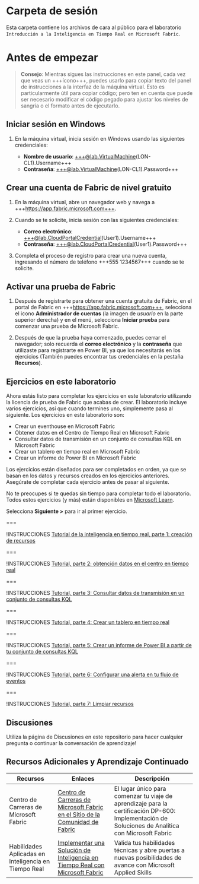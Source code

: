 # Carpeta de sesión

Esta carpeta contiene los archivos de cara al público para el laboratorio `Introducción a la Inteligencia en Tiempo Real en Microsoft Fabric`.

# Antes de empezar
 
> **Consejo**: Mientras sigues las instrucciones en este panel, cada vez que veas un +++ícono+++, puedes usarlo para copiar texto del panel de instrucciones a la interfaz de la máquina virtual. Esto es particularmente útil para copiar código; pero ten en cuenta que puede ser necesario modificar el código pegado para ajustar los niveles de sangría o el formato antes de ejecutarlo.
 
## Iniciar sesión en Windows
 
1. En la máquina virtual, inicia sesión en Windows usando las siguientes credenciales:
 
    - **Nombre de usuario**: +++@lab.VirtualMachine(LON-CL1).Username+++
    - **Contraseña**: +++@lab.VirtualMachine(LON-CL1).Password+++
 
## Crear una cuenta de Fabric de nivel gratuito
 
1. En la máquina virtual, abre un navegador web y navega a +++https://app.fabric.microsoft.com+++.
 
2. Cuando se te solicite, inicia sesión con las siguientes credenciales:
 
    - **Correo electrónico**: +++@lab.CloudPortalCredential(User1).Username+++
    - **Contraseña**: +++@lab.CloudPortalCredential(User1).Password+++
 
3. Completa el proceso de registro para crear una nueva cuenta, ingresando el número de teléfono +++555 1234567+++ cuando se te solicite.
 
## Activar una prueba de Fabric
 
1. Después de registrarte para obtener una cuenta gratuita de Fabric, en el portal de Fabric en +++https://app.fabric.microsoft.com+++, selecciona el icono **Administrador de cuentas** (la imagen de *usuario* en la parte superior derecha) y en el menú, selecciona **Iniciar prueba** para comenzar una prueba de Microsoft Fabric.
 
2. Después de que la prueba haya comenzado, puedes cerrar el navegador; solo recuerda el **correo electrónico** y la **contraseña** que utilizaste para registrarte en Power BI, ya que los necesitarás en los ejercicios (También puedes encontrar tus credenciales en la pestaña **Recursos**).
 
## Ejercicios en este laboratorio
 
Ahora estás listo para completar los ejercicios en este laboratorio utilizando la licencia de prueba de Fabric que acabas de crear. El laboratorio incluye varios ejercicios, así que cuando termines uno, simplemente pasa al siguiente. Los ejercicios en este laboratorio son:
 
- Crear un eventhouse en Microsoft Fabric
- Obtener datos en el Centro de Tiempo Real en Microsoft Fabric
- Consultar datos de transmisión en un conjunto de consultas KQL en Microsoft Fabric
- Crear un tablero en tiempo real en Microsoft Fabric
- Crear un informe de Power BI en Microsoft Fabric
 
Los ejercicios están diseñados para ser completados en orden, ya que se basan en los datos y recursos creados en los ejercicios anteriores. Asegúrate de completar cada ejercicio antes de pasar al siguiente. 
 
No te preocupes si te quedas sin tiempo para completar todo el laboratorio. Todos estos ejercicios (y más) están disponibles en [Microsoft Learn](https://learn.microsoft.com/fabric/real-time-intelligence/tutorial-introduction).
 
Selecciona **Siguiente >** para ir al primer ejercicio.
 
===
 
!INSTRUCCIONES [Tutorial de la inteligencia en tiempo real, parte 1: creación de recursos](https://raw.githubusercontent.com/microsoft/aitour-get-started-with-fabric/main/lab/translations/es-mx/tutorial-1-crear-recursos.md)
 
===
 
!INSTRUCCIONES [Tutorial, parte 2: obtención datos en el centro en tiempo real](https://raw.githubusercontent.com/microsoft/aitour-get-started-with-fabric/main/lab/translations/es-mx/tutorial-2-obtener-eventos-en-tiempo-real.md)
 
===
 
!INSTRUCCIONES [Tutorial, parte 3: Consultar datos de transmisión en un conjunto de consultas KQL](https://raw.githubusercontent.com/microsoft/aitour-get-started-with-fabric/main/lab/translations/es-mx/tutorial-3-consultar-datos.md)

===

!INSTRUCCIONES [Tutorial, parte 4: Crear un tablero en tiempo real](https://raw.githubusercontent.com/microsoft/aitour-get-started-with-fabric/main/lab/translations/es-mx/tutorial-4-crear-tablero.md)

===

!INSTRUCCIONES [Tutorial, parte 5: Crear un informe de Power BI a partir de tu conjunto de consultas KQL](https://raw.githubusercontent.com/microsoft/aitour-get-started-with-fabric/main/lab/translations/es-mx/tutorial-5-informe-de-power-bi.md)

===

!INSTRUCCIONES [Tutorial, parte 6: Configurar una alerta en tu flujo de eventos](https://raw.githubusercontent.com/microsoft/aitour-get-started-with-fabric/main/lab/translations/es-mx/tutorial-6-configurar-alertas.md)

===

!INSTRUCCIONES [Tutorial, parte 7: Limpiar recursos](https://raw.githubusercontent.com/microsoft/aitour-get-started-with-fabric/main/lab/translations/es-mx/tutorial-7-limpiar-recursos.md)

## Discusiones
Utiliza la página de Discusiones en este repositorio para hacer cualquier pregunta o continuar la conversación de aprendizaje!

## Recursos Adicionales y Aprendizaje Continuado
| Recursos         | Enlaces                            | Descripción |
|-------------------|----------------------------------|-------------------|
| Centro de Carreras de Microsoft Fabric        | [Centro de Carreras de Microsoft Fabric en el Sitio de la Comunidad de Fabric](https://aka.ms/FabricCareerHub?ocid=fabric24_careerhub_blog_cxa) | El lugar único para comenzar tu viaje de aprendizaje para la certificación DP-600: Implementación de Soluciones de Analítica con Microsoft Fabric |
| Habilidades Aplicadas en Inteligencia en Tiempo Real     | [Implementar una Solución de Inteligencia en Tiempo Real con Microsoft Fabric](https://learn.microsoft.com/en-us/credentials/applied-skills/implement-a-real-time-intelligence-solution-with-microsoft-fabric/) | Valida tus habilidades técnicas y abre puertas a nuevas posibilidades de avance con Microsoft Applied Skills |

